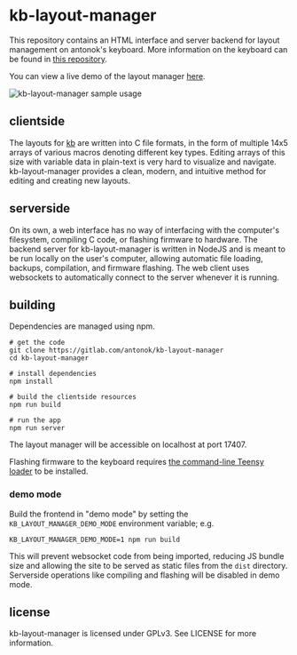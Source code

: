 # kb-layout-manager
This repository contains an HTML interface and server backend for layout management on antonok's keyboard.
More information on the keyboard can be found in [this repository](https://gitlab.com/antonok/kb).

You can view a live demo of the layout manager [here](https://kb.antonok.com).

![kb-layout-manager sample usage](https://gitlab.com/antonok/kb-layout-manager/raw/master/sample_usage.png)

## clientside
The layouts for [kb](https://gitlab.com/antonok/kb) are written into C file formats, in the form of multiple 14x5 arrays of various macros denoting different key types.
Editing arrays of this size with variable data in plain-text is very hard to visualize and navigate.
kb-layout-manager provides a clean, modern, and intuitive method for editing and creating new layouts.

## serverside
On its own, a web interface has no way of interfacing with the computer's filesystem, compiling C code, or flashing firmware to hardware.
The backend server for kb-layout-manager is written in NodeJS and is meant to be run locally on the user's computer, allowing automatic file loading, backups, compilation, and firmware flashing.
The web client uses websockets to automatically connect to the server whenever it is running.

## building
Dependencies are managed using npm.

``` shell
# get the code
git clone https://gitlab.com/antonok/kb-layout-manager
cd kb-layout-manager

# install dependencies
npm install

# build the clientside resources
npm run build

# run the app
npm run server
```

The layout manager will be accessible on localhost at port 17407.

Flashing firmware to the keyboard requires [the command-line Teensy loader](https://github.com/PaulStoffregen/teensy_loader_cli) to be installed.

### demo mode

Build the frontend in "demo mode" by setting the `KB_LAYOUT_MANAGER_DEMO_MODE` environment variable; e.g.

``` shell
KB_LAYOUT_MANAGER_DEMO_MODE=1 npm run build
```

This will prevent websocket code from being imported, reducing JS bundle size and allowing the site to be served as static files from the `dist` directory.
Serverside operations like compiling and flashing will be disabled in demo mode.

## license
kb-layout-manager is licensed under GPLv3. See LICENSE for more information.
